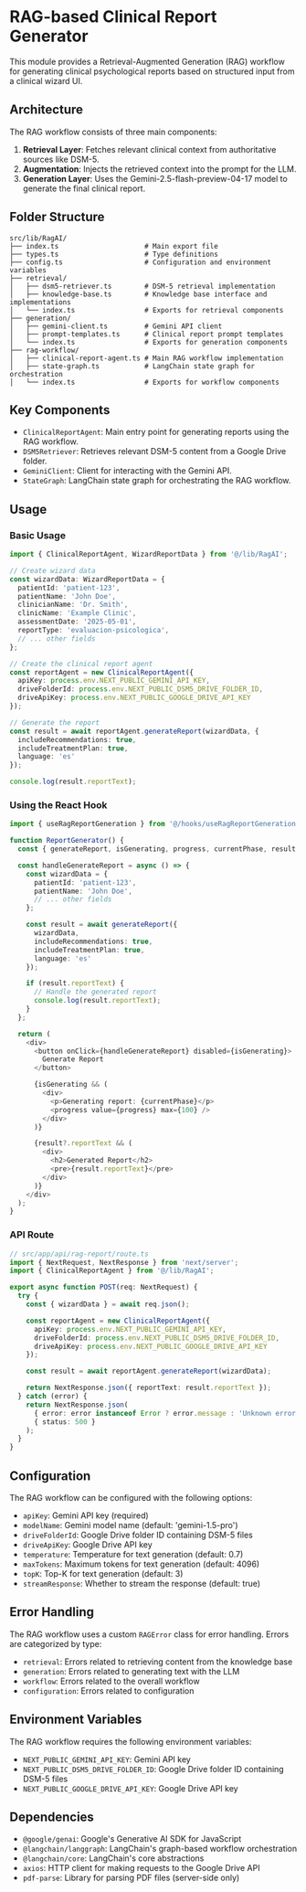 # RAG-based Clinical Report Generator

This module provides a Retrieval-Augmented Generation (RAG) workflow for generating clinical psychological reports based on structured input from a clinical wizard UI.

## Architecture

The RAG workflow consists of three main components:

1. **Retrieval Layer**: Fetches relevant clinical context from authoritative sources like DSM-5.
2. **Augmentation**: Injects the retrieved context into the prompt for the LLM.
3. **Generation Layer**: Uses the Gemini-2.5-flash-preview-04-17 model to generate the final clinical report.

## Folder Structure

```
src/lib/RagAI/
├── index.ts                     # Main export file
├── types.ts                     # Type definitions
├── config.ts                    # Configuration and environment variables
├── retrieval/
│   ├── dsm5-retriever.ts        # DSM-5 retrieval implementation
│   ├── knowledge-base.ts        # Knowledge base interface and implementations
│   └── index.ts                 # Exports for retrieval components
├── generation/
│   ├── gemini-client.ts         # Gemini API client
│   ├── prompt-templates.ts      # Clinical report prompt templates
│   └── index.ts                 # Exports for generation components
├── rag-workflow/
│   ├── clinical-report-agent.ts # Main RAG workflow implementation
│   ├── state-graph.ts           # LangChain state graph for orchestration
│   └── index.ts                 # Exports for workflow components
```

## Key Components

- `ClinicalReportAgent`: Main entry point for generating reports using the RAG workflow.
- `DSM5Retriever`: Retrieves relevant DSM-5 content from a Google Drive folder.
- `GeminiClient`: Client for interacting with the Gemini API.
- `StateGraph`: LangChain state graph for orchestrating the RAG workflow.

## Usage

### Basic Usage

```typescript
import { ClinicalReportAgent, WizardReportData } from '@/lib/RagAI';

// Create wizard data
const wizardData: WizardReportData = {
  patientId: 'patient-123',
  patientName: 'John Doe',
  clinicianName: 'Dr. Smith',
  clinicName: 'Example Clinic',
  assessmentDate: '2025-05-01',
  reportType: 'evaluacion-psicologica',
  // ... other fields
};

// Create the clinical report agent
const reportAgent = new ClinicalReportAgent({
  apiKey: process.env.NEXT_PUBLIC_GEMINI_API_KEY,
  driveFolderId: process.env.NEXT_PUBLIC_DSM5_DRIVE_FOLDER_ID,
  driveApiKey: process.env.NEXT_PUBLIC_GOOGLE_DRIVE_API_KEY
});

// Generate the report
const result = await reportAgent.generateReport(wizardData, {
  includeRecommendations: true,
  includeTreatmentPlan: true,
  language: 'es'
});

console.log(result.reportText);
```

### Using the React Hook

```typescript
import { useRagReportGeneration } from '@/hooks/useRagReportGeneration';

function ReportGenerator() {
  const { generateReport, isGenerating, progress, currentPhase, result } = useRagReportGeneration();

  const handleGenerateReport = async () => {
    const wizardData = {
      patientId: 'patient-123',
      patientName: 'John Doe',
      // ... other fields
    };

    const result = await generateReport({
      wizardData,
      includeRecommendations: true,
      includeTreatmentPlan: true,
      language: 'es'
    });

    if (result.reportText) {
      // Handle the generated report
      console.log(result.reportText);
    }
  };

  return (
    <div>
      <button onClick={handleGenerateReport} disabled={isGenerating}>
        Generate Report
      </button>

      {isGenerating && (
        <div>
          <p>Generating report: {currentPhase}</p>
          <progress value={progress} max={100} />
        </div>
      )}

      {result?.reportText && (
        <div>
          <h2>Generated Report</h2>
          <pre>{result.reportText}</pre>
        </div>
      )}
    </div>
  );
}
```

### API Route

```typescript
// src/app/api/rag-report/route.ts
import { NextRequest, NextResponse } from 'next/server';
import { ClinicalReportAgent } from '@/lib/RagAI';

export async function POST(req: NextRequest) {
  try {
    const { wizardData } = await req.json();

    const reportAgent = new ClinicalReportAgent({
      apiKey: process.env.NEXT_PUBLIC_GEMINI_API_KEY,
      driveFolderId: process.env.NEXT_PUBLIC_DSM5_DRIVE_FOLDER_ID,
      driveApiKey: process.env.NEXT_PUBLIC_GOOGLE_DRIVE_API_KEY
    });

    const result = await reportAgent.generateReport(wizardData);

    return NextResponse.json({ reportText: result.reportText });
  } catch (error) {
    return NextResponse.json(
      { error: error instanceof Error ? error.message : 'Unknown error' },
      { status: 500 }
    );
  }
}
```

## Configuration

The RAG workflow can be configured with the following options:

- `apiKey`: Gemini API key (required)
- `modelName`: Gemini model name (default: 'gemini-1.5-pro')
- `driveFolderId`: Google Drive folder ID containing DSM-5 files
- `driveApiKey`: Google Drive API key
- `temperature`: Temperature for text generation (default: 0.7)
- `maxTokens`: Maximum tokens for text generation (default: 4096)
- `topK`: Top-K for text generation (default: 3)
- `streamResponse`: Whether to stream the response (default: true)

## Error Handling

The RAG workflow uses a custom `RAGError` class for error handling. Errors are categorized by type:

- `retrieval`: Errors related to retrieving content from the knowledge base
- `generation`: Errors related to generating text with the LLM
- `workflow`: Errors related to the overall workflow
- `configuration`: Errors related to configuration

## Environment Variables

The RAG workflow requires the following environment variables:

- `NEXT_PUBLIC_GEMINI_API_KEY`: Gemini API key
- `NEXT_PUBLIC_DSM5_DRIVE_FOLDER_ID`: Google Drive folder ID containing DSM-5 files
- `NEXT_PUBLIC_GOOGLE_DRIVE_API_KEY`: Google Drive API key

## Dependencies

- `@google/genai`: Google's Generative AI SDK for JavaScript
- `@langchain/langgraph`: LangChain's graph-based workflow orchestration
- `@langchain/core`: LangChain's core abstractions
- `axios`: HTTP client for making requests to the Google Drive API
- `pdf-parse`: Library for parsing PDF files (server-side only)
